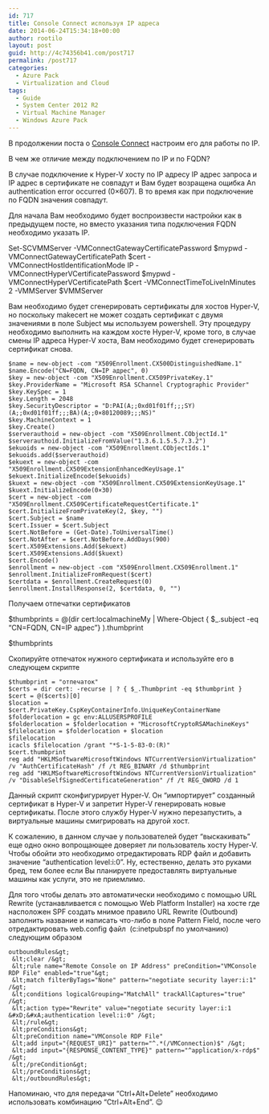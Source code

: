 ```yaml
---
id: 717
title: Console Connect используя IP адреса
date: 2014-06-24T15:34:18+00:00
author: rootilo
layout: post
guid: http://4c74356b41.com/post717
permalink: /post717
categories:
  - Azure Pack
  - Virtualization and Cloud
tags:
  - Guide
  - System Center 2012 R2
  - Virtual Machine Manager
  - Windows Azure Pack
---
```

В продолжении поста о [Console Connect](http://4c74356b41.com/post708) настроим его для работы по IP.

В чем же отличие между подключением по IP и по FQDN?
  
В случае подключение к Hyper-V хосту по IP адресу IP адрес запроса и IP адрес в сертификате не совпадут и Вам будет возращена ощибка An authentication error occurred (0×607). В то время как при подключение по FQDN значения совпадут.

Для начала Вам необходимо будет воспроизвести настройки как в предыдущем посте, но вместо указания типа подключения FQDN необходимо указать IP.
  
Set-SCVMMServer -VMConnectGatewayCertificatePassword $mypwd -VMConnectGatewayCertificatePath $cert -VMConnectHostIdentificationMode IP -VMConnectHyperVCertificatePassword $mypwd -VMConnectHyperVCertificatePath $cert -VMConnectTimeToLiveInMinutes 2 -VMMServer $VMMServer

Вам необходимо будет сгенерировать сертификаты для хостов Hyper-V, но поскольку makecert не может создать сертификат с двумя значениями в поле Subject мы используем powershell. Эту процедуру необходимо выполнить на каждом хосте Hyper-V, кроме того, в случае смены IP адреса Hyper-V хоста, Вам необходимо будет сгенерировать сертификат снова.

```
$name = new-object -com "X509Enrollment.CX500DistinguishedName.1"
$name.Encode("CN=FQDN, CN=IP адрес", 0)
$key = new-object -com "X509Enrollment.CX509PrivateKey.1"
$key.ProviderName = "Microsoft RSA SChannel Cryptographic Provider"
$key.KeySpec = 1
$key.Length = 2048
$key.SecurityDescriptor = "D:PAI(A;;0xd01f01ff;;;SY)(A;;0xd01f01ff;;;BA)(A;;0×80120089;;;NS)"
$key.MachineContext = 1
$key.Create()
$serverauthoid = new-object -com "X509Enrollment.CObjectId.1"
$serverauthoid.InitializeFromValue("1.3.6.1.5.5.7.3.2")
$ekuoids = new-object -com "X509Enrollment.CObjectIds.1"
$ekuoids.add($serverauthoid)
$ekuext = new-object -com "X509Enrollment.CX509ExtensionEnhancedKeyUsage.1"
$ekuext.InitializeEncode($ekuoids)
$kuext = new-object -com "X509Enrollment.CX509ExtensionKeyUsage.1"
$kuext.InitializeEncode(0×30)
$cert = new-object -com "X509Enrollment.CX509CertificateRequestCertificate.1"
$cert.InitializeFromPrivateKey(2, $key, "")
$cert.Subject = $name
$cert.Issuer = $cert.Subject
$cert.NotBefore = (Get-Date).ToUniversalTime()
$cert.NotAfter = $cert.NotBefore.AddDays(900)
$cert.X509Extensions.Add($ekuext)
$cert.X509Extensions.Add($kuext)
$cert.Encode()
$enrollment = new-object -com "X509Enrollment.CX509Enrollment.1"
$enrollment.InitializeFromRequest($cert)
$certdata = $enrollment.CreateRequest(0)
$enrollment.InstallResponse(2, $certdata, 0, "")
```

Получаем отпечатки сертификатов
  
$thumbprints = @(dir cert:localmachineMy | Where-Object { $_.subject -eq &#8220;CN=FQDN, CN=IP адрес&#8221;} ).thumbprint
  
$thumbprints

Скопируйте отпечаток нужного сертификата и используйте его в следующем скрипте

```
$thumbprint = "отпечаток"
$certs = dir cert: -recurse | ? { $_.Thumbprint -eq $thumbprint }
$cert = @($certs)[0]
$location = $cert.PrivateKey.CspKeyContainerInfo.UniqueKeyContainerName
$folderlocation = gc env:ALLUSERSPROFILE
$folderlocation = $folderlocation + "MicrosoftCryptoRSAMachineKeys"
$filelocation = $folderlocation + $location
$filelocation
icacls $filelocation /grant "*S-1-5-83-0:(R)"
$cert.thumbprint
reg add "HKLMSoftwareMicrosoftWindows NTCurrentVersionVirtualization" /v "AuthCertificateHash" /f /t REG_BINARY /d $thumbprint
reg add "HKLMSoftwareMicrosoftWindows NTCurrentVersionVirtualization" /v "DisableSelfSignedCertificateGeneration" /f /t REG_QWORD /d 1
```

Данный скрипт сконфигурирует Hyper-V. Он &#8220;импортирует&#8221; созданный сертификат в Hyper-V и запретит Hyper-V генерировать новые сертификаты. После этого службу Hyper-V нужно перезапустить, а виртуальные машины смигрировать на другой хост.

К сожалению, в данном случае у пользователей будет &#8220;выскакивать&#8221; еще одно окно вопрощающее доверяет ли пользователь хосту Hyper-V. Чтобы обойти это необходимо отредактировать RDP файл и добавить значение &#8220;authentication level:i:0&#8221;. Ну, естественно, делать это руками бред, тем более если Вы планируете предоставлять виртуальные машины как услуги, это не приемлимо.

Для того чтобы делать это автоматически необходимо с помощью URL Rewrite (устанавливается с помощью Web Platform Installer) на хосте где насположен SPF создать мнимое правило URL Rewrite (Outbound) заполнить название и написать что-либо в поле Pattern Field, после чего отредактировать web.config файл  (c:inetpubspf по умолчанию) следующим образом

```
outboundRules&gt;
 &lt;clear /&gt;
 &lt;rule name="Remote Console on IP Address" preCondition="VMConsole RDP File" enabled="true"&gt;
 &lt;match filterByTags="None" pattern="negotiate security layer:i:1" /&gt;
 &lt;conditions logicalGrouping="MatchAll" trackAllCaptures="true" /&gt;
 &lt;action type="Rewrite" value="negotiate security layer:i:1 &#xD;&#xA;authentication level:i:0" /&gt;
 &lt;/rule&gt;
 &lt;preConditions&gt;
 &lt;preCondition name="VMConsole RDP File"
 &lt;add input="{REQUEST_URI}" pattern="^.*(/VMConnection)$" /&gt;
 &lt;add input="{RESPONSE_CONTENT_TYPE}" pattern="^application/x-rdp$" /&gt;
 &lt;/preCondition&gt;
 &lt;/preConditions&gt;
 &lt;/outboundRules&gt;
 ```

Напоминаю, что для передачи &#8220;Ctrl+Alt+Delete&#8221; необходимо использовать комбинацию &#8220;Ctrl+Alt+End&#8221;. 😉